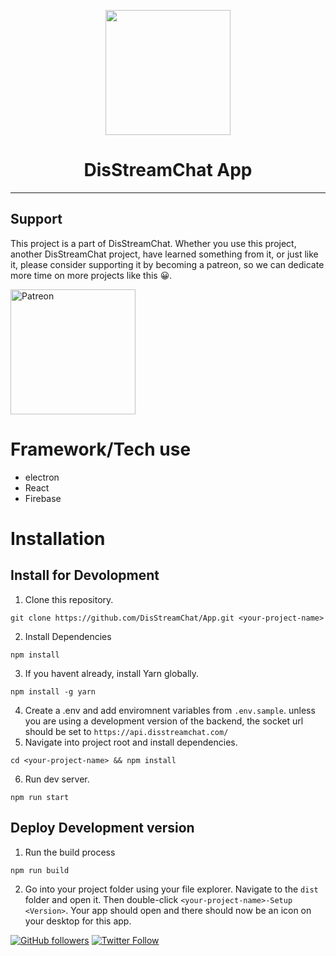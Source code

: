 <p align="center">
    <a href="https://www.disstreamchat.com"><img src="https://www.disstreamchat.com/logo.png" width=200/></a>
 </p>
<h1 align="center"> DisStreamChat App </h1>

---
## Support

This project is a part of DisStreamChat. Whether you use this project, another DisStreamChat project, have learned something from it, or just like it, please consider supporting it by becoming a patreon, so we can dedicate more time on more projects like this 😀.

<a href="https://www.patreon.com/disstreamchat?fan_landing=true" target="_blank"><img src="https://cdn.discordapp.com/attachments/727356806552092675/754198973027319868/Digital-Patreon-Wordmark_FieryCoral.png" alt="Patreon" style="height: auto !important;width: 200px !important;" ></a>

# Framework/Tech use
* electron
* React
* Firebase

# Installation

## Install for Devolopment
1. Clone this repository.
```
git clone https://github.com/DisStreamChat/App.git <your-project-name>
```
2. Install Dependencies
```
npm install
```
3. If you havent already, install Yarn globally.
```
npm install -g yarn
```
4. Create a .env and add enviromnent variables from `.env.sample`. unless you are using a development version of the backend, the socket url should be set to `https://api.disstreamchat.com/`
5. Navigate into project root and install dependencies.
```
cd <your-project-name> && npm install
```
6. Run dev server.
```
npm run start
```

## Deploy Development version
1. Run the build process
```
npm run build
```
2. Go into your project folder using your file explorer. Navigate to the `dist` folder and open it. Then double-click `<your-project-name>-Setup <Version>`. Your app should open and there should now be an icon on your desktop for this app.



[![GitHub followers](https://img.shields.io/github/followers/gypsydangerous.svg?label=Follow%20@gypsydangerous&style=social)](https://github.com/gypsydangerous/)  [![Twitter Follow](https://img.shields.io/twitter/follow/disstreamchat?style=social)](https://twitter.com/disstreamchat)
